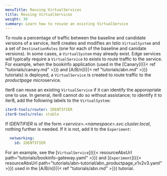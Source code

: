```yaml
---
menuTitle: Reusing VirtualServices
title: Reusing VirtualServices
weight: 30
summary: Learn how to resuse an existing VirtualService
---
```

To route a percentage of traffic between the baseline and candidate versions of a service, iter8 creates and modifies an Istio `VirtualSystem` and a set of `DestinationRules` (one for each of the baseline and canidate versions).
In some cases, a `VirtualSystem` may already exist.
Edge services will typically require a `VirtualService` to exists to route traffic to the service.
For example, when the bookinfo application (used in the [Canary]({{< ref "tutorials/canary.md" >}}) and [A/B/n]({{< ref "tutorials/abn.md" >}}) tutorials) is deployed, a `VirtualService` is created to route traffic to the *productpage* microservice.

Iter8 can reuse an existing `VirtualService` if it can identify the apporopriate one to use.
In general, iter8 cannot do so without assistance; to identify it to iter8, add the following labels to the `VirtualSystem`:

```yaml
iter8-tools/router: IDENTIFIER
iter8-tools/role: stable
```

If *IDENTIFIER* is of the form *\<service>.\<namespace>.svc.cluster.local*, nothing further is needed.
If it is not, add it to the `Experiment`:

```yaml
  networking:
    id: IDENTIFIER
```

For an example, see the [`VirtualService`]({{< resourceAbsUrl path="tutorials/bookinfo-gateway.yaml" >}}) and [`Experiment`]({{< resourceAbsUrl path="tutorials/abn-tutorial/abn_productpage_v1v2v3.yaml" >}}) used in the [A/B/n]({{< ref "tutorials/abn.md" >}}) tutorial.
